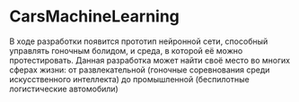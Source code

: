 # CarsMachineLearning
В ходе разработки появится прототип нейронной сети, способный управлять гоночным болидом, и среда, в которой её можно протестировать. Данная разработка может найти своё место во многих сферах жизни: от развлекательной (гоночные соревнования среди искусственного интеллекта) до промышленной (беспилотные логистические автомобили)

